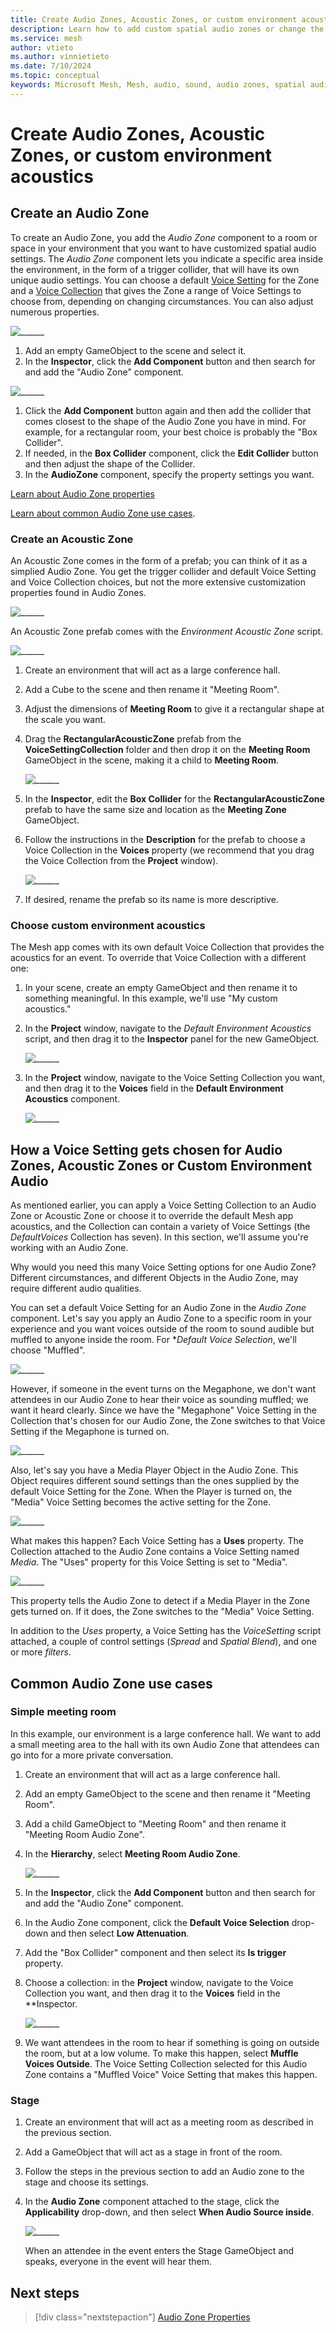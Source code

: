 ```yaml
---
title: Create Audio Zones, Acoustic Zones, or custom environment acoustics
description: Learn how to add custom spatial audio zones or change the default acoustics in your Mesh environment. 
ms.service: mesh
author: vtieto
ms.author: vinnietieto
ms.date: 7/10/2024
ms.topic: conceptual
keywords: Microsoft Mesh, Mesh, audio, sound, audio zones, spatial audio, spatialization, voices, 3D audio, surround sound, acoustics
---
```


# Create Audio Zones, Acoustic Zones, or custom environment acoustics

## Create an Audio Zone

To create an Audio Zone, you add the *Audio Zone* component to a room or space in your environment that you want to have customized spatial audio settings. The *Audio Zone* component lets you indicate a specific area inside the environment, in the form of a trigger collider, that will have its own unique audio settings. You can choose a default [Voice Setting](./spatial-audio-basic-features.md#voice-setting) for the Zone and a [Voice Collection](./spatial-audio-basic-features.md#voice-settings-collection) that gives the Zone a range of Voice Settings to choose from, depending on changing circumstances. You can also adjust numerous properties.

![______](../../../media/enhance-your-environment/audio-zones/067-audio-zone-component.png)

1. Add an empty GameObject to the scene and select it.
1. In the **Inspector**, click the **Add Component** button and then search for and add the "Audio Zone" component.

![______](../../../media/enhance-your-environment/audio-zones/032-add-audio-zone-component.png)

1. Click the **Add Component** button again and then add the collider that comes closest to the shape of the Audio Zone you have in mind. For example, for a rectangular room, your best choice is probably the "Box Collider".
1. If needed, in the **Box Collider** component, click the **Edit Collider** button and then adjust the shape of the Collider.
1. In the **AudioZone** component, specify the property settings you want.

[Learn about Audio Zone properties](./audio-zone-properties.md)

[Learn about common Audio Zone use cases](#common-audio-zone-use-cases).

### Create an Acoustic Zone

An Acoustic Zone comes in the form of a prefab; you can think of it as a simplied Audio Zone. You get the trigger collider and default Voice Setting and Voice Collection choices, but not the more extensive customization properties found in Audio Zones.

 ![______](../../../media/enhance-your-environment/audio-zones/030-acoustic-zones.png)

An Acoustic Zone prefab comes with the *Environment Acoustic Zone* script.

 ![______](../../../media/enhance-your-environment/audio-zones/031-env-acoustic-zone-script.png)

1. Create an environment that will act as a large conference hall.
1. Add a Cube to the scene and then rename it "Meeting Room".
1. Adjust the dimensions of **Meeting Room** to give it a rectangular shape at the scale you want.
1. Drag the **RectangularAcousticZone** prefab from the **VoiceSettingCollection** folder and then drop it on the **Meeting Room** GameObject in the scene, making it a child to **Meeting Room**.

    ![______](../../../media/enhance-your-environment/audio-zones/063-add-rect-acoustic-zone.png)

1. In the **Inspector**, edit the **Box Collider** for the **RectangularAcousticZone** prefab to have the same size and location as the **Meeting Zone** GameObject.
1. Follow the instructions in the **Description** for the prefab to choose a Voice Collection in the **Voices** property (we recommend that you drag the Voice Collection from the **Project** window). 

    ![______](../../../media/enhance-your-environment/audio-zones/064-prefab-description.png)

1. If desired, rename the prefab so its name is more descriptive.

### Choose custom environment acoustics

The Mesh app comes with its own default Voice Collection that provides the acoustics for an event. To override that Voice Collection with a different one:

1. In your scene, create an empty GameObject and then rename it to something meaningful. In this example, we'll use "My custom acoustics."
1. In the **Project** window, navigate to the *Default Environment Acoustics* script, and then drag it to the **Inspector** panel for the new GameObject.

    ![______](../../../media/enhance-your-environment/audio-zones/068-env-acoustic-zone.png)

1. In the **Project** window, navigate to the Voice Setting Collection you want, and then drag it to the **Voices** field in the **Default Environment Acoustics** component.

    ![______](../../../media/enhance-your-environment/audio-zones/069-my-default-voices.png)

## How a Voice Setting gets chosen for Audio Zones, Acoustic Zones or Custom Environment Audio

As mentioned earlier, you can apply a Voice Setting Collection to an Audio Zone or Acoustic Zone or choose it to override the default Mesh app acoustics, and the Collection can contain a variety of Voice Settings (the *DefaultVoices* Collection has seven). In this section, we'll assume you're working with an Audio Zone.

Why would you need this many Voice Setting options for one Audio Zone? Different circumstances, and different Objects in the Audio Zone, may require different audio qualities.

You can set a default Voice Setting for an Audio Zone in the *Audio Zone* component. Let's say you apply an Audio Zone to a specific room in your experience and you want voices outside of the room to sound audible but muffled to anyone inside the room. For **Default Voice Selection*, we'll choose "Muffled".

![______](../../../media/enhance-your-environment/audio-zones/038-muffled.png)

However, if someone in the event turns on the Megaphone, we don't want attendees in our Audio Zone to hear their  voice as sounding muffled; we want it heard clearly. Since we have the "Megaphone" Voice Setting in the Collection that's chosen for our Audio Zone, the Zone switches to that Voice Setting if the Megaphone is turned on.

![______](../../../media/enhance-your-environment/audio-zones/039-megaphone.png)

Also, let's say you have a Media Player Object in the Audio Zone. This Object requires different sound settings than the ones supplied by the default Voice Setting for the Zone. When the Player is turned on, the "Media" Voice Setting becomes the active setting for the Zone.

![______](../../../media/enhance-your-environment/audio-zones/040-media.png)

What makes this happen? Each Voice Setting has a **Uses** property. The Collection attached to the Audio Zone contains a Voice Setting named *Media*. The "Uses" property for this Voice Setting is set to "Media".

![______](../../../media/enhance-your-environment/audio-zones/041-uses.png)

This property tells the Audio Zone to detect if a Media Player in the Zone gets turned on. If it does, the Zone switches to the "Media" Voice Setting.

In addition to the *Uses* property, a Voice Setting has the *VoiceSetting* script attached, a couple of control settings (*Spread* and *Spatial Blend*), and one or more *filters*.

## Common Audio Zone use cases

### Simple meeting room

In this example, our environment is a large conference hall. We want to add a small meeting area to the hall with its own Audio Zone that attendees can go into for a more private conversation.

1. Create an environment that will act as a large conference hall.
1. Add an empty GameObject to the scene and then rename it "Meeting Room".
1. Add a child GameObject to "Meeting Room" and then rename it "Meeting Room Audio Zone".
1. In the **Hierarchy**, select **Meeting Room Audio Zone**.

    ![______](../../../media/enhance-your-environment/audio-zones/056-meeting-room-audio-zone.png)

1. In the **Inspector**, click the **Add Component** button and then search for and add the "Audio Zone" component.
1. In the Audio Zone component, click the **Default Voice Selection** drop-down and then select **Low Attenuation**.
1. Add the "Box Collider" component and then select its **Is trigger** property.
1. Choose a collection: in the **Project** window, navigate to the Voice Collection you want, and then drag it to the **Voices** field in the **Inspector.

    ![______](../../../media/enhance-your-environment/audio-zones/083-voices.png)

1. We want attendees in the room to hear if something is going on outside the room, but at a low volume. To make this happen, select **Muffle Voices Outside**. The Voice Setting Collection selected for this Audio Zone contains a "Muffled Voice" Voice Setting that makes this happen.

### Stage

1. Create an environment that will act as a meeting room as described in the previous section.
1. Add a GameObject that will act as a stage in front of the room.
1. Follow the steps in the previous section to add an Audio zone to the stage and choose its settings.
1. In the **Audio Zone** component attached to the stage, click the **Applicability** drop-down, and then select **When Audio Source inside**.

    ![______](../../../media/enhance-your-environment/audio-zones/084-when-audio-source-inside.png)

    When an attendee in the event enters the Stage GameObject and speaks, everyone in the event will hear them.

## Next steps

> [!div class="nextstepaction"]
> [Audio Zone Properties](audio-zone-properties.md)

